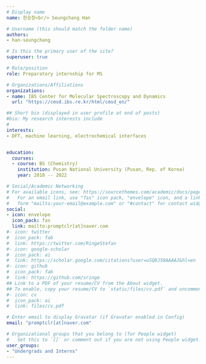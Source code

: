 ```yaml
---
# Display name
name: 한승창<br/> Seungchang Han

# Username (this should match the folder name)
authors:
- han-seungchang

# Is this the primary user of the site?
superuser: true

# Role/position
role: Preparatory internship for MS

# Organizations/Affiliations
organizations:
- name: IBS Center for Molecular Spectroscopy and Dynamics
  url: "https://cmsd.ibs.re.kr/html/cmsd_en/"

## Short bio (displayed in user profile at end of posts)
#bio: My research interests include 
#
interests:
- DFT, machine learning, electrochemical interfaces


education:
  courses:
  - course: BS (Chemistry)
    institution: Pusan National University (Pusan, Rep. of Korea)
    year: 2018 -- 2022

# Social/Academic Networking
# For available icons, see: https://sourcethemes.com/academic/docs/page-builder/#icons
#   For an email link, use "fas" icon pack, "envelope" icon, and a link in the
#   form "mailto:your-email@example.com" or "#contact" for contact widget.
social:
- icon: envelope
  icon_pack: fas
  link: mailto:promptclr[at]naver.com
#- icon: twitter
#  icon_pack: fab
#  link: https://twitter.com/RingeStefan
#- icon: google-scholar
#  icon_pack: ai
#  link: https://scholar.google.com/citations?user=uSQ8J50AAAAJ&hl=en
#- icon: github
#  icon_pack: fab
#  link: https://github.com/sringe
## Link to a PDF of your resume/CV from the About widget.
## To enable, copy your resume/CV to `static/files/cv.pdf` and uncomment the lines below.
#- icon: cv
#  icon_pack: ai
#  link: files/cv.pdf

# Enter email to display Gravatar (if Gravatar enabled in Config)
email: "promptclr[at]naver.com"

# Organizational groups that you belong to (for People widget)
#   Set this to `[]` or comment out if you are not using People widget.
user_groups:
- "Undergrads and Interns"
---
```



